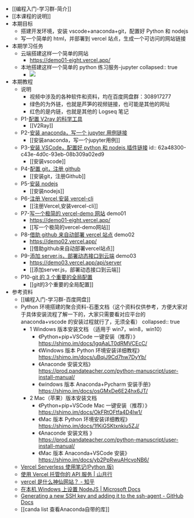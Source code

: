 - [[编程入门-学习群-简介]]
- [[本课程的说明]]
- 本期目标
	- 搭建开发环境，安装 vscode+anaconda+git，配置好 Python 和 nodejs
	- 写一个简单的 html，并部署到 vercel 站点，生成一个可访问的网站链接
- 本期学习任务
	- 云端搭建这样一个简单的网站
		- https://demo01-eight.vercel.app/
	- 本地搭建这样一个简单的 python 练习服务-jupyter
	  collapsed:: true
		- ![](https://yupic.oss-cn-shanghai.aliyuncs.com/20220605223101.png)
- 本期教程
	- 说明
		- 视频中涉及的各种软件和资料，均在百度网盘群：308917277
		- 绿色的为外链，也就是芦笋的视频链接，也可能是其他的网址
		- 红色的是内链，也就是其他的 Logseq 笔记
	- P1-[配置 V2ray 的科学工具](https://lusun.com/v/ucxF2idreKg)
		- [[V2Ray]]
	- P2-[安装 anaconda，写一个 jupyter 用例链接](https://lusun.com/v/u6sgEzlChj5)
		- [[安装anaconda，写一个jupyter用例]]
	- P3-[安装 VSCode，配置好 python 和 nodejs 插件链接](https://lusun.com/v/ZjFPBS5e5Mv)
	  id:: 62a48300-c43e-4d0c-93eb-08b309a02ed9
		- [[安装vscode]]
	- P4-[配置 git，注册 github](https://lusun.com/v/y4S7l9MMeEs)
		- [[安装git，注册Github]]
	- P5-[安装 nodejs](https://lusun.com/v/3FOKb0HxM5L)
		- [[安装nodejs]]
	- P6-[注册 Vercel,安装 vercel-cli](https://lusun.com/v/Bs3SdBnQ7dS)
		- [[注册Vercel,安装vercel-cli]]
	- P7-[写一个极简的 vercel-demo 网站](https://lusun.com/v/QKaEIEWZLVS) demo01
		- https://demo01-eight.vercel.app/
		- [[写一个极简的vercel-demo网站]]
	- P8-[借助 github 来自动部署 vercel 站点](https://lusun.com/v/ULR2eYPjGQM) demo02
		- https://demo02.vercel.app/
		- [[借助github来自动部署vercel站点]]
	- P9-[添加 server.js，部署动态接口到云端](https://lusun.com/v/yl1E5Ak9l5f) demo03
		- https://demo03.vercel.app/api/server
		- [[添加server.js，部署动态接口到云端]]
	- P10-[git 的 3 个重要的全局配置](https://lusun.com/v/sbQZ9dcGEVt)
		- [[git的3个重要的全局配置]]
- 参考资料
	- [[编程入门-学习群-百度网盘]]
	- Python 环境搭建的聚合资料-石墨文档（这个资料仅供参考，方便大家对于具体安装流程了解一下的，大家只需要看对应平台的 anaconda+vscode 的安装过程就行了，无须全看）
	  collapsed:: true
		- 1 Windows 版本安装文档 （适用于 win7，win8，win10）
			- 《Python+pip+VSCode 一键安装（推荐）》https://shimo.im/docs/lgqAaLT0dRMVCEcC/
			- 《Windows 版本 Python 环境安装详细教程》https://shimo.im/docs/uBqiJ9Cd7hw7DyYb/
			- 《Anaconde 安装文档》https://prod.pandateacher.com/python-manuscript/user-install-manual/
			- 《windows 版本 Anaconda+Pycharm 安装手册》https://shimo.im/docs/osGMxDe6E24hx6JT/
		- 2 Mac（苹果）版本安装文档
			- 《Python+pip+VSCode Mac 一键安装（推荐）》https://shimo.im/docs/OkFRtOFtfa4D4lw1/
			- 《Mac 版本 Python 环境安装详细教程》https://shimo.im/docs/1fKiGSKtxnkiu5ZJ/
			- 《Anaconde 安装文档 》https://prod.pandateacher.com/python-manuscript/user-install-manual/
			- 《Mac 版本 Anaconda+VSCode 安装》https://shimo.im/docs/yb2PpRwuAHcvoNB6/
	- [Vercel Serverless 使用笔记(Python 版)](https://nicelee.top/blog/2020/11/16/vercel-serverless/)
	- [使用 Vercel 托管你的 API 服务 | 山月行](https://shanyue.tech/no-vps/api.html#json-api-%E4%B8%8E-vercel-node-helper)
	- [vercel 是什么神仙网站？ - 知乎](https://zhuanlan.zhihu.com/p/347990778)
	- [在本机 Windows 上设置 NodeJS | Microsoft Docs](https://docs.microsoft.com/zh-cn/windows/dev-environment/javascript/nodejs-on-windows)
	- [Generating a new SSH key and adding it to the ssh-agent - GitHub Docs](https://docs.github.com/cn/authentication/connecting-to-github-with-ssh/generating-a-new-ssh-key-and-adding-it-to-the-ssh-agent)
	- [[canda list 查看Anaconda自带的库]]